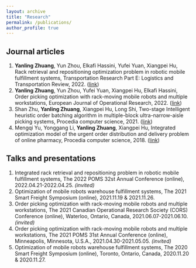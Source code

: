 ```yaml
---
layout: archive
title: "Research"
permalink: /publications/
author_profile: true
---
```


## Journal articles

1. **Yanling Zhuang**, Yun Zhou, Elkafi Hassini, Yufei Yuan, Xiangpei Hu, Rack retrieval and repositioning optimization problem in robotic mobile fulfillment systems, Transportation Research Part E: Logistics and Transportation Review, 2022. ([link](https://doi.org/10.1016/j.tre.2022.102920))
2. **Yanling Zhuang**, Yun Zhou, Yufei Yuan, Xiangpei Hu, Elkafi Hassini, Order picking optimization with rack-moving mobile robots and multiple workstations, European Journal of Operational Research, 2022. ([link](https://doi.org/10.1016/j.ejor.2021.08.003))
3. Shan Zhu, **Yanling Zhuang**, Xiangpei Hu, Long Shi, Two-stage Intelligent heuristic order batching algorithm in multiple-block ultra-narrow-aisle picking systems, Procedia computer science, 2021. ([link](https://doi.org/10.1016/j.procs.2021.08.202))
4. Mengqi Yu, Yonggang Li, **Yanling Zhuang**, Xiangpei Hu, Integrated optimization model of the urgent order distribution and delivery problem of online pharmacy, Procedia computer science, 2018. ([link](https://doi.org/10.1016/j.procs.2018.08.067))

## Talks and presentations

1. Integrated rack retrieval and repositioning problem in robotic mobile fulfillment systems, The 2022 POMS 32st Annual Conference (online), 2022.04.21-2022.04.25. *(invited)*
2. Optimization of mobile robots warehouse fulfillment systems, The 2021 Smart Freight Symposium (online), 2021.11.19 & 2021.11.26.
3. Order picking optimization with rack-moving mobile robots and multiple workstations, The 2021 Canadian Operational Research Society (CORS) Conference (online), Waterloo, Ontario, Canada, 2021.06.07-2021.06.10. *(invited)*
4. Order picking optimization with rack-moving mobile robots and multiple workstations, The 2021 POMS 31st Annual Conference (online), Minneapolis, Minnesota, U.S.A., 2021.04.30-2021.05.05. *(invited)*
5. Optimization of mobile robots warehouse fulfillment systems, The 2020 Smart Freight Symposium (online), Toronto, Ontario, Canada, 2020.11.20 & 2020.11.27.
